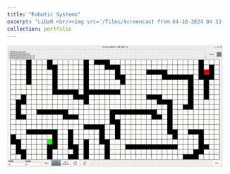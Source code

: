 ```yaml
---
title: "Robotic Systems"
excerpt: "LiDaR <br/><img src='/files/Screencast from 04-10-2024 04 13 03 PM.gif'>"
collection: portfolio
---
```

<img src='/files/path_finder_2.gif'>

